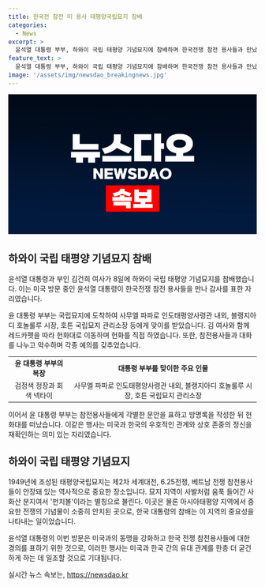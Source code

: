 ```yaml
---
title: 한국전 참전 미 용사 태평양국립묘지 참배
categories:
  - News
excerpt: >
  윤석열 대통령 부부, 하와이 국립 태평양 기념묘지에 참배하며 한국전쟁 참전 용사들과 만났다. 헌화 후 대화도 나누고, 참전용사들과 악수를 나누며 소감을 전했다. 이날 행사에는 인도태평양사령관 등 주요 인사들이 참석했다. 윤 대통령 부부는 국립묘지를 참배한 후에 차량으로 떠났다. 1949년에 조성된 이 국립묘지는 전쟁 참전용사들이 안장돼 있는데, 윤 대통령 부부의 방문에는 여러 국내외 주요 인사들이 함께 했다.
feature_text: >
  윤석열 대통령 부부, 하와이 국립 태평양 기념묘지에 참배하며 한국전쟁 참전 용사들과 만났다. 헌화 후 대화도 나누고, 참전용사들과 악수를 나누며 소감을 전했다. 이날 행사에는 인도태평양사령관 등 주요 인사들이 참석했다. 윤 대통령 부부는 국립묘지를 참배한 후에 차량으로 떠났다. 1949년에 조성된 이 국립묘지는 전쟁 참전용사들이 안장돼 있는데, 윤 대통령 부부의 방문에는 여러 국내외 주요 인사들이 함께 했다.
image: '/assets/img/newsdao_breakingnews.jpg'
---
```


<p><img src="/assets/img/newsdao_breakingnews.jpg" alt="ranknews 속보" /></p>

<h2 data-ke-size="size26">하와이 국립 태평양 기념묘지 참배</h2>

<p>윤석열 대통령과 부인 김건희 여사가 8일에 하와이 국립 태평양 기념묘지를 참배했습니다. 이는 미국 방문 중인 윤석열 대통령이 한국전쟁 참전 용사들을 만나 감사를 표한 자리였습니다.</p>

<p data-ke-size="size16">윤 대통령 부부는 국립묘지에 도착하여 사무엘 파파로 인도태평양사령관 내외, 블랭지아디 호놀룰루 시장, 호튼 국립묘지 관리소장 등에게 맞이를 받았습니다. 김 여사와 함께 레드카펫을 따라 헌화대로 이동하며 헌화를 직접 하였습니다. 또한, 참전용사들과 대화를 나누고 악수하며 각종 예의를 갖추었습니다.</p>

<table>
    <tr>
        <td style="text-align: center; height: 17px;"><b>윤 대통령 부부의 복장</b></td>
        <td style="text-align: center; height: 17px;"><b>대통령 부부를 맞이한 주요 인물</b></td>
    </tr>
    <tr>
        <td style="text-align: center; height: 17px;">검정색 정장과 회색 넥타이</td>
        <td style="text-align: center; height: 17px;">사무엘 파파로 인도태평양사령관 내외, 블랭지아디 호놀룰루 시장, 호튼 국립묘지 관리소장</td>
    </tr>
</table>

<p>이어서 윤 대통령 부부는 참전용사들에게 각별한 문안을 표하고 방명록을 작성한 뒤 헌화대를 떠났습니다. 이같은 행사는 미국과 한국의 우호적인 관계와 상호 존중의 정신을 재확인하는 의미 있는 자리였습니다.</p>

<h2 data-ke-size="size26">하와이 국립 태평양 기념묘지</h2>

<p>1949년에 조성된 태평양국립묘지는 제2차 세계대전, 6.25전쟁, 베트남 전쟁 참전용사들이 안장돼 있는 역사적으로 중요한 장소입니다. 묘지 지역이 사발처럼 움푹 들어간 사화산 분지여서 '펀치볼'이라는 별칭으로 불린다. 이곳은 물론 아시아태평양 지역에서 중요한 전쟁의 기념물이 소중히 안치된 곳으로, 한국 대통령의 참배는 이 지역의 중요성을 나타내는 일이었습니다.</p>

<p data-ke-size="size16">윤석열 대통령의 이번 방문은 미국과의 동맹을 강화하고 한국 전쟁 참전용사들에 대한 경의를 표하기 위한 것으로, 이러한 행사는 미국과 한국 간의 유대 관계를 한층 더 굳건하게 하는 데 일조할 것으로 기대됩니다.</p>
실시간 뉴스 속보는, <a href="https://newsdao.kr" rel="dofollow">https://newsdao.kr</a>


